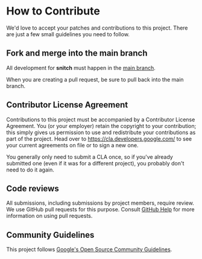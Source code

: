 # How to Contribute

We'd love to accept your patches and contributions to this project. There are just a few small guidelines you need to follow.

## Fork and merge into the main branch

All development for **snitch** must happen in the [main branch](https://github.com/ezeoleaf/snitch/tree/main).

When you are creating a pull request, be sure to pull back into the main branch.

## Contributor License Agreement

Contributions to this project must be accompanied by a Contributor License Agreement. You (or your employer) retain the copyright to your contribution; this simply gives us permission to use and redistribute your contributions as part of the project. Head over to <https://cla.developers.google.com/> to see your current agreements on file or to sign a new one.

You generally only need to submit a CLA once, so if you've already submitted one (even if it was for a different project), you probably don't need to do it again.

## Code reviews

All submissions, including submissions by project members, require review. We use GitHub pull requests for this purpose. Consult [GitHub Help](https://help.github.com/articles/about-pull-requests/) for more information on using pull requests.

## Community Guidelines

This project follows [Google's Open Source Community Guidelines](https://opensource.google.com/conduct/).
